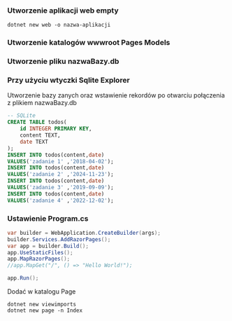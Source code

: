 ### Utworzenie aplikacji web empty
```console
dotnet new web -o nazwa-aplikacji
```

### Utworzenie katalogów wwwroot Pages Models

### Utworzenie pliku nazwaBazy.db
### Przy użyciu wtyczki Sqlite Explorer
Utworzenie bazy zanych oraz wstawienie rekordów po otwarciu połączenia z plikiem nazwaBazy.db

```sql
-- SQLite
CREATE TABLE todos(
    id INTEGER PRIMARY KEY,
    content TEXT,
    date TEXT
);
INSERT INTO todos(content,date)
VALUES('zadanie 1' ,'2018-04-02');
INSERT INTO todos(content,date)
VALUES('zadanie 2' ,'2024-11-23');
INSERT INTO todos(content,date)
VALUES('zadanie 3' ,'2019-09-09');
INSERT INTO todos(content,date)
VALUES('zadanie 4' ,'2022-12-02');

```
### Ustawienie Program.cs
```cs
var builder = WebApplication.CreateBuilder(args);
builder.Services.AddRazorPages();
var app = builder.Build();
app.UseStaticFiles();
app.MapRazorPages();
//app.MapGet("/", () => "Hello World!");

app.Run();
```

Dodać w katalogu Page
```console
dotnet new viewimports
dotnet new page -n Index
```